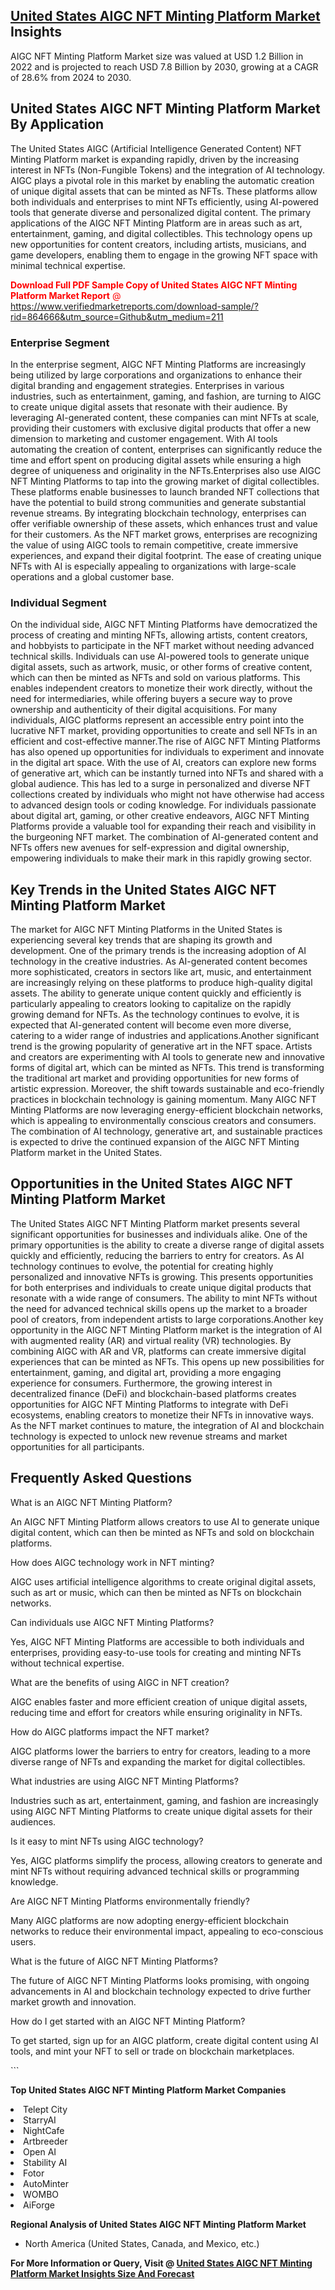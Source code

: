 <h2><a href="https://www.verifiedmarketreports.com/download-sample/?rid=864666&amp;utm_source=Github&amp;utm_medium=211" target="_blank">United States AIGC NFT Minting Platform Market</a> Insights</h2><p>AIGC NFT Minting Platform Market size was valued at USD 1.2 Billion in 2022 and is projected to reach USD 7.8 Billion by 2030, growing at a CAGR of 28.6% from 2024 to 2030.</p><p><h2>United States AIGC NFT Minting Platform Market By Application</h2><p>The United States AIGC (Artificial Intelligence Generated Content) NFT Minting Platform market is expanding rapidly, driven by the increasing interest in NFTs (Non-Fungible Tokens) and the integration of AI technology. AIGC plays a pivotal role in this market by enabling the automatic creation of unique digital assets that can be minted as NFTs. These platforms allow both individuals and enterprises to mint NFTs efficiently, using AI-powered tools that generate diverse and personalized digital content. The primary applications of the AIGC NFT Minting Platform are in areas such as art, entertainment, gaming, and digital collectibles. This technology opens up new opportunities for content creators, including artists, musicians, and game developers, enabling them to engage in the growing NFT space with minimal technical expertise.<p><span class=""><span style="color: #ff0000;"><strong>Download Full PDF Sample Copy of United States AIGC NFT Minting Platform Market Report</strong> @ </span><a href="https://www.verifiedmarketreports.com/download-sample/?rid=864666&amp;utm_source=Github&amp;utm_medium=211" target="_blank">https://www.verifiedmarketreports.com/download-sample/?rid=864666&amp;utm_source=Github&amp;utm_medium=211</a></span></p></p><h3>Enterprise Segment</h3><p>In the enterprise segment, AIGC NFT Minting Platforms are increasingly being utilized by large corporations and organizations to enhance their digital branding and engagement strategies. Enterprises in various industries, such as entertainment, gaming, and fashion, are turning to AIGC to create unique digital assets that resonate with their audience. By leveraging AI-generated content, these companies can mint NFTs at scale, providing their customers with exclusive digital products that offer a new dimension to marketing and customer engagement. With AI tools automating the creation of content, enterprises can significantly reduce the time and effort spent on producing digital assets while ensuring a high degree of uniqueness and originality in the NFTs.Enterprises also use AIGC NFT Minting Platforms to tap into the growing market of digital collectibles. These platforms enable businesses to launch branded NFT collections that have the potential to build strong communities and generate substantial revenue streams. By integrating blockchain technology, enterprises can offer verifiable ownership of these assets, which enhances trust and value for their customers. As the NFT market grows, enterprises are recognizing the value of using AIGC tools to remain competitive, create immersive experiences, and expand their digital footprint. The ease of creating unique NFTs with AI is especially appealing to organizations with large-scale operations and a global customer base.<h3>Individual Segment</h3><p>On the individual side, AIGC NFT Minting Platforms have democratized the process of creating and minting NFTs, allowing artists, content creators, and hobbyists to participate in the NFT market without needing advanced technical skills. Individuals can use AI-powered tools to generate unique digital assets, such as artwork, music, or other forms of creative content, which can then be minted as NFTs and sold on various platforms. This enables independent creators to monetize their work directly, without the need for intermediaries, while offering buyers a secure way to prove ownership and authenticity of their digital acquisitions. For many individuals, AIGC platforms represent an accessible entry point into the lucrative NFT market, providing opportunities to create and sell NFTs in an efficient and cost-effective manner.The rise of AIGC NFT Minting Platforms has also opened up opportunities for individuals to experiment and innovate in the digital art space. With the use of AI, creators can explore new forms of generative art, which can be instantly turned into NFTs and shared with a global audience. This has led to a surge in personalized and diverse NFT collections created by individuals who might not have otherwise had access to advanced design tools or coding knowledge. For individuals passionate about digital art, gaming, or other creative endeavors, AIGC NFT Minting Platforms provide a valuable tool for expanding their reach and visibility in the burgeoning NFT market. The combination of AI-generated content and NFTs offers new avenues for self-expression and digital ownership, empowering individuals to make their mark in this rapidly growing sector.<h2>Key Trends in the United States AIGC NFT Minting Platform Market</h2><p>The market for AIGC NFT Minting Platforms in the United States is experiencing several key trends that are shaping its growth and development. One of the primary trends is the increasing adoption of AI technology in the creative industries. As AI-generated content becomes more sophisticated, creators in sectors like art, music, and entertainment are increasingly relying on these platforms to produce high-quality digital assets. The ability to generate unique content quickly and efficiently is particularly appealing to creators looking to capitalize on the rapidly growing demand for NFTs. As the technology continues to evolve, it is expected that AI-generated content will become even more diverse, catering to a wider range of industries and applications.Another significant trend is the growing popularity of generative art in the NFT space. Artists and creators are experimenting with AI tools to generate new and innovative forms of digital art, which can be minted as NFTs. This trend is transforming the traditional art market and providing opportunities for new forms of artistic expression. Moreover, the shift towards sustainable and eco-friendly practices in blockchain technology is gaining momentum. Many AIGC NFT Minting Platforms are now leveraging energy-efficient blockchain networks, which is appealing to environmentally conscious creators and consumers. The combination of AI technology, generative art, and sustainable practices is expected to drive the continued expansion of the AIGC NFT Minting Platform market in the United States.<h2>Opportunities in the United States AIGC NFT Minting Platform Market</h2><p>The United States AIGC NFT Minting Platform market presents several significant opportunities for businesses and individuals alike. One of the primary opportunities is the ability to create a diverse range of digital assets quickly and efficiently, reducing the barriers to entry for creators. As AI technology continues to evolve, the potential for creating highly personalized and innovative NFTs is growing. This presents opportunities for both enterprises and individuals to create unique digital products that resonate with a wide range of consumers. The ability to mint NFTs without the need for advanced technical skills opens up the market to a broader pool of creators, from independent artists to large corporations.Another key opportunity in the AIGC NFT Minting Platform market is the integration of AI with augmented reality (AR) and virtual reality (VR) technologies. By combining AIGC with AR and VR, platforms can create immersive digital experiences that can be minted as NFTs. This opens up new possibilities for entertainment, gaming, and digital art, providing a more engaging experience for consumers. Furthermore, the growing interest in decentralized finance (DeFi) and blockchain-based platforms creates opportunities for AIGC NFT Minting Platforms to integrate with DeFi ecosystems, enabling creators to monetize their NFTs in innovative ways. As the NFT market continues to mature, the integration of AI and blockchain technology is expected to unlock new revenue streams and market opportunities for all participants.<h2>Frequently Asked Questions</h2><p>What is an AIGC NFT Minting Platform?</p><p>An AIGC NFT Minting Platform allows creators to use AI to generate unique digital content, which can then be minted as NFTs and sold on blockchain platforms.</p><p>How does AIGC technology work in NFT minting?</p><p>AIGC uses artificial intelligence algorithms to create original digital assets, such as art or music, which can then be minted as NFTs on blockchain networks.</p><p>Can individuals use AIGC NFT Minting Platforms?</p><p>Yes, AIGC NFT Minting Platforms are accessible to both individuals and enterprises, providing easy-to-use tools for creating and minting NFTs without technical expertise.</p><p>What are the benefits of using AIGC in NFT creation?</p><p>AIGC enables faster and more efficient creation of unique digital assets, reducing time and effort for creators while ensuring originality in NFTs.</p><p>How do AIGC platforms impact the NFT market?</p><p>AIGC platforms lower the barriers to entry for creators, leading to a more diverse range of NFTs and expanding the market for digital collectibles.</p><p>What industries are using AIGC NFT Minting Platforms?</p><p>Industries such as art, entertainment, gaming, and fashion are increasingly using AIGC NFT Minting Platforms to create unique digital assets for their audiences.</p><p>Is it easy to mint NFTs using AIGC technology?</p><p>Yes, AIGC platforms simplify the process, allowing creators to generate and mint NFTs without requiring advanced technical skills or programming knowledge.</p><p>Are AIGC NFT Minting Platforms environmentally friendly?</p><p>Many AIGC platforms are now adopting energy-efficient blockchain networks to reduce their environmental impact, appealing to eco-conscious users.</p><p>What is the future of AIGC NFT Minting Platforms?</p><p>The future of AIGC NFT Minting Platforms looks promising, with ongoing advancements in AI and blockchain technology expected to drive further market growth and innovation.</p><p>How do I get started with an AIGC NFT Minting Platform?</p><p>To get started, sign up for an AIGC platform, create digital content using AI tools, and mint your NFT to sell or trade on blockchain marketplaces.</p>```</p><p><strong>Top United States AIGC NFT Minting Platform Market Companies</strong></p><div data-test-id=""><p><li>Telept City</li><li> StarryAI</li><li> NightCafe</li><li> Artbreeder</li><li> Open AI</li><li> Stability AI</li><li> Fotor</li><li> AutoMinter</li><li> WOMBO</li><li> AiForge</li></p><div><strong>Regional Analysis of&nbsp;United States AIGC NFT Minting Platform Market</strong></div><ul><li dir="ltr"><p dir="ltr">North America&nbsp;(United States, Canada, and Mexico, etc.)</p></li></ul><p><strong>For More Information or Query, Visit @&nbsp;</strong><strong><a href="https://www.verifiedmarketreports.com/product/aigc-nft-minting-platform-market/?utm_source=Github&amp;utm_medium=211" target="_blank">United States AIGC NFT Minting Platform Market Insights Size And Forecast</a></strong></p></div>
